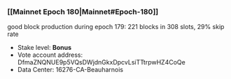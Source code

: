 ### [[Mainnet Epoch 180|Mainnet#Epoch-180]]
good block production during epoch 179: 221 blocks in 308 slots, 29% skip rate
* Stake level: **Bonus**
* Vote account address: DfmaZNQNUE9p5VQsDWjdnGkxDpcvLsiTTtrpwHZ4CoQe
* Data Center: 16276-CA-Beauharnois